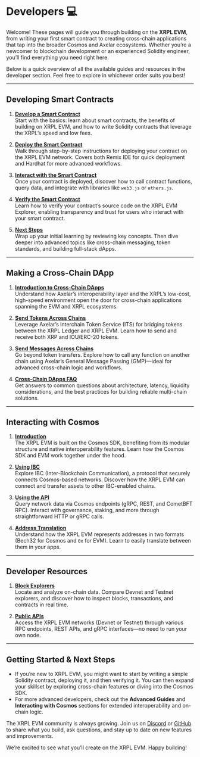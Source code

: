 # Developers 💻

Welcome! These pages will guide you through building on the **XRPL EVM**, from writing your first smart contract to creating cross-chain applications that tap into the broader Cosmos and Axelar ecosystems. Whether you’re a newcomer to blockchain development or an experienced Solidity engineer, you’ll find everything you need right here.

Below is a quick overview of all the available guides and resources in the developer section. Feel free to explore in whichever order suits you best!

---

## Developing Smart Contracts

1. **[Develop a Smart Contract](./developing-smart-contracts/develop-a-smart-contract.md)**  
   Start with the basics: learn about smart contracts, the benefits of building on XRPL EVM, and how to write Solidity contracts that leverage the XRPL’s speed and low fees.

2. **[Deploy the Smart Contract](./developing-smart-contracts/deploy-the-smart-contract.md)**  
   Walk through step-by-step instructions for deploying your contract on the XRPL EVM network. Covers both Remix IDE for quick deployment and Hardhat for more advanced workflows.

3. **[Interact with the Smart Contract](./developing-smart-contracts/interact-with-the-smart-contract.md)**  
   Once your contract is deployed, discover how to call contract functions, query data, and integrate with libraries like `web3.js` or `ethers.js`.

4. **[Verify the Smart Contract](./developing-smart-contracts/verify-the-smart-contract.md)**  
   Learn how to verify your contract’s source code on the XRPL EVM Explorer, enabling transparency and trust for users who interact with your smart contract.

5. **[Next Steps](./developing-smart-contracts/next-steps.md)**  
   Wrap up your initial learning by reviewing key concepts. Then dive deeper into advanced topics like cross-chain messaging, token standards, and building full-stack dApps.

---

## Making a Cross-Chain DApp

1. **[Introduction to Cross-Chain DApps](./making-a-cross-chain-dapp/introduction.md)**  
   Understand how Axelar’s interoperability layer and the XRPL’s low-cost, high-speed environment open the door for cross-chain applications spanning the EVM and XRPL ecosystems.

2. **[Send Tokens Across Chains](./making-a-cross-chain-dapp/send-tokens.md)**  
   Leverage Axelar’s Interchain Token Service (ITS) for bridging tokens between the XRPL Ledger and XRPL EVM. Learn how to send and receive both XRP and IOU/ERC-20 tokens.

3. **[Send Messages Across Chains](./making-a-cross-chain-dapp/send-messages.md)**  
   Go beyond token transfers. Explore how to call any function on another chain using Axelar’s General Message Passing (GMP)—ideal for advanced cross-chain logic and workflows.

4. **[Cross-Chain DApps FAQ](./making-a-cross-chain-dapp/faqs.md)**  
   Get answers to common questions about architecture, latency, liquidity considerations, and the best practices for building reliable multi-chain solutions.

---

## Interacting with Cosmos

1. **[Introduction](./interacting-with-cosmos/introduction.md)**  
   The XRPL EVM is built on the Cosmos SDK, benefiting from its modular structure and native interoperability features. Learn how the Cosmos SDK and EVM work together under the hood.

2. **[Using IBC](./interacting-with-cosmos/using-ibc.md)**  
   Explore IBC (Inter-Blockchain Communication), a protocol that securely connects Cosmos-based networks. Discover how the XRPL EVM can connect and transfer assets to other IBC-enabled chains.

3. **[Using the API](./interacting-with-cosmos/using-the-api.md)**  
   Query network data via Cosmos endpoints (gRPC, REST, and CometBFT RPC). Interact with governance, staking, and more through straightforward HTTP or gRPC calls.

4. **[Address Translation](./interacting-with-cosmos/address-translation.md)**  
   Understand how the XRPL EVM represents addresses in two formats (Bech32 for Cosmos and `0x` for EVM). Learn to easily translate between them in your apps.

---

## Developer Resources

1. **[Block Explorers](./resources/block-explorers.md)**  
   Locate and analyze on-chain data. Compare Devnet and Testnet explorers, and discover how to inspect blocks, transactions, and contracts in real time.

2. **[Public APIs](./resources/public-apis.md)**  
   Access the XRPL EVM networks (Devnet or Testnet) through various RPC endpoints, REST APIs, and gRPC interfaces—no need to run your own node.

---

## Getting Started & Next Steps

- If you’re new to XRPL EVM, you might want to start by writing a simple Solidity contract, deploying it, and then verifying it. You can then expand your skillset by exploring cross-chain features or diving into the Cosmos SDK.
- For more advanced developers, check out the **Advanced Guides** and **Interacting with Cosmos** sections for extended interoperability and on-chain logic.  

The XRPL EVM community is always growing. Join us on [Discord](https://discord.gg/xrplevm) or [GitHub](https://github.com/xrplevm) to share what you build, ask questions, and stay up to date on new features and improvements.

We’re excited to see what you’ll create on the XRPL EVM. Happy building!
